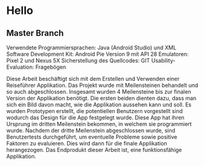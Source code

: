 # Hello 

## Master Branch

Verwendete Programmiersprachen: Java (Android Studio) und XML
Software Development Kit: Android Pie Version 9 mit API 28
Emulatoren: Pixel 2 und Nexus 5X
Sicherstellung des Quellcodes: GIT
Usability-Evaluation: Fragebögen


Diese Arbeit beschäftigt sich mit dem Erstellen und Verwenden einer Reiseführer Applikation. Das Projekt wurde mit
Meilensteinen behandelt und so auch abgeschlossen. Insgesamt wurden 4 Meilensteine bis zur finalen Version der
Applikation benötigt. Die ersten beiden dienten dazu, dass man sich ein Bild davon macht, wie die Applikation
aussehen kann und soll. Es wurden Prototypen erstellt, die potentiellen Benutzern vorgestellt sind wodurch das
Design für die App festgelegt wurde. Diese App hat ihren Ursprung im dritten Meilenstein bekommen, in welchem sie
programmiert wurde. Nachdem der dritte Meilenstein abgeschlossen wurde, sind Benutzertests durchgeführt, um
eventuelle Probleme sowie positive Faktoren zu evaluieren. Dies wird dann für die finale Applikation herangezogen.
Das Endprodukt dieser Arbeit ist, eine funktionsfähige Applikation.